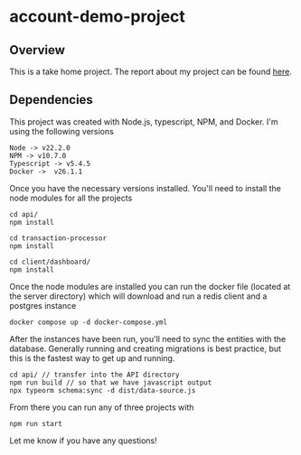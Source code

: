 # account-demo-project


## Overview
This is a take home project. The report about my project can be found [here](https://northern-fascinator-7d7.notion.site/Bridge-Take-Home-479a2e3b1c7741a199147a25d90e8af8).

## Dependencies
This project was created with Node.js, typescript, NPM, and Docker. I'm using the following versions 

```
Node -> v22.2.0
NPM -> v10.7.0
Typescript -> v5.4.5
Docker ->  v26.1.1
```

Once you have the necessary versions installed. You'll need to install the node modules for all the projects

```
cd api/
npm install 

cd transaction-processor
npm install 

cd client/dashboard/ 
npm install
```

Once the node modules are installed you can run the docker file (located at the server directory) which will download and run a redis client and a postgres instance

```
docker compose up -d docker-compose.yml
```

After the instances have been run, you'll need to sync the entities with the database. Generally running and creating migrations is best practice, but this is the fastest way to get up and running.

```
cd api/ // transfer into the API directory
npm run build // so that we have javascript output
npx typeorm schema:sync -d dist/data-source.js  
```

From there you can run any of three projects with 

```
npm run start
```

Let me know if you have any questions!






